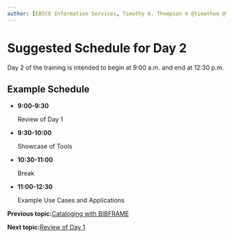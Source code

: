 ```yaml
---
author: [EBSCO Information Services, Timothy A. Thompson ⍝ @timathom @timathom@indieweb.social]
---
```


# Suggested Schedule for Day 2

Day 2 of the training is intended to begin at 9:00 a.m. and end at 12:30 p.m.

## Example Schedule

-   **9:00-9:30**

    Review of Day 1

-   **9:30-10:00**

    Showcase of Tools

-   **10:30-11:00**

    Break

-   **11:00-12:30**

    Example Use Cases and Applications


**Previous topic:**[Cataloging with BIBFRAME](../day_1/lesson_5/topic_1/cataloging_activity.md)

**Next topic:**[Review of Day 1](../day_2/lesson_0/review_of_day_1.md)

